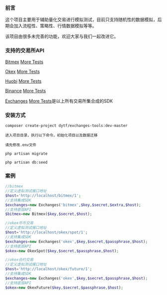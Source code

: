 ### 前言
这个项目主要用于辅助量化交易进行模拟测试，目前只支持随机性的数据模拟，后期会加入流程性、策略性、行情数据模拟等等。

该项目由很多未完善的功能，欢迎大家与我们一起改进它。

### 支持的交易所API

[Bitmex](https://github.com/zhouaini528/bitmex-php) [More Tests](https://github.com/zhouaini528/bitmex-php/tree/master/tests)

[Okex](https://github.com/zhouaini528/okex-php) [More Tests](https://github.com/zhouaini528/okex-php/tree/master/tests)

[Huobi](https://github.com/zhouaini528/huobi-php) [More Tests](https://github.com/zhouaini528/huobi-php/tree/master/tests)

[Binance](https://github.com/zhouaini528/binance-php) [More Tests](https://github.com/zhouaini528/binance-php/tree/master/tests)

[Exchanges](https://github.com/zhouaini528/exchanges-php) [More Tests](https://github.com/zhouaini528/exchanges-php/tree/master/tests)是以上所有交易所集合成的SDK

### 安装方式
```
composer create-project dytf/exchanges-tools:dev-master

进入项目目录，执行以下命令，初始化项目以及数据迁移

请先修改.env文件

php artisan migrate

php artisan db:seed
```

### 案例
```php
//bitmex
//定义虚拟测试接口地址
$host='http://localhost/bitmex/1';
//支持集成SDK
$exchanges=new Exchanges('bitmex',$key,$secret,$extra,$host);
//支持底层API
$bitmex=new Bitmex($key,$secret,$host);

```

```php
//okex币币交易
//定义虚拟测试接口地址
$host='http://localhost/okex/spot/1';
//支持集成SDK
$exchanges=new Exchanges('okex',$key,$secret,$passphrase,$host);
//支持底层API
$okex=new OkexSpot($key,$secret,$passphrase,$host);

//okex合约交易
//定义虚拟测试接口地址
$host='http://localhost/okex/future/1';
//支持集成SDK
$exchanges=new Exchanges('okex',$key,$secret,$passphrase,$host);
//支持底层API
$okex=new OkexFuture($key,$secret,$passphrase,$host);
```
